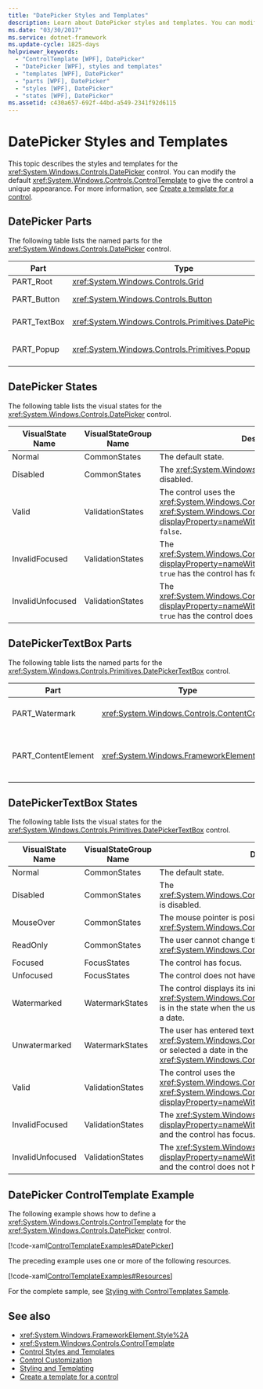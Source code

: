 ```yaml
---
title: "DatePicker Styles and Templates"
description: Learn about DatePicker styles and templates. You can modify the default ControlTemplate to give the control a unique appearance.
ms.date: "03/30/2017"
ms.service: dotnet-framework
ms.update-cycle: 1825-days
helpviewer_keywords:
  - "ControlTemplate [WPF], DatePicker"
  - "DatePicker [WPF], styles and templates"
  - "templates [WPF], DatePicker"
  - "parts [WPF], DatePicker"
  - "styles [WPF], DatePicker"
  - "states [WPF], DatePicker"
ms.assetid: c430a657-692f-44bd-a549-2341f92d6115
---
```

# DatePicker Styles and Templates

This topic describes the styles and templates for the <xref:System.Windows.Controls.DatePicker> control. You can modify the default <xref:System.Windows.Controls.ControlTemplate> to give the control a unique appearance. For more information, see [Create a template for a control](how-to-create-apply-template.md).

## DatePicker Parts

The following table lists the named parts for the <xref:System.Windows.Controls.DatePicker> control.

|Part|Type|Description|
|-|-|-|
|PART_Root|<xref:System.Windows.Controls.Grid>|The root of the control.|
|PART_Button|<xref:System.Windows.Controls.Button>|The button that opens and closes the <xref:System.Windows.Controls.Calendar>.|
|PART_TextBox|<xref:System.Windows.Controls.Primitives.DatePickerTextBox>|The text box that allows you to input a date.|
|PART_Popup|<xref:System.Windows.Controls.Primitives.Popup>|The popup for the <xref:System.Windows.Controls.DatePicker> control.|

## DatePicker States

The following table lists the visual states for the <xref:System.Windows.Controls.DatePicker> control.

|VisualState Name|VisualStateGroup Name|Description|
|-|-|-|
|Normal|CommonStates|The default state.|
|Disabled|CommonStates|The <xref:System.Windows.Controls.DatePicker> is disabled.|
|Valid|ValidationStates|The control uses the <xref:System.Windows.Controls.Validation> class and the <xref:System.Windows.Controls.Validation.HasError%2A?displayProperty=nameWithType> attached property is `false`.|
|InvalidFocused|ValidationStates|The <xref:System.Windows.Controls.Validation.HasError%2A?displayProperty=nameWithType> attached property is `true` has the control has focus.|
|InvalidUnfocused|ValidationStates|The <xref:System.Windows.Controls.Validation.HasError%2A?displayProperty=nameWithType> attached property is `true` has the control does not have focus.|

## DatePickerTextBox Parts

The following table lists the named parts for the <xref:System.Windows.Controls.Primitives.DatePickerTextBox> control.

|Part|Type|Description|
|-|-|-|
|PART_Watermark|<xref:System.Windows.Controls.ContentControl>|The element that contains the initial text in the <xref:System.Windows.Controls.DatePicker>.|
|PART_ContentElement|<xref:System.Windows.FrameworkElement>|A visual element that can contain a <xref:System.Windows.FrameworkElement>. The text of the <xref:System.Windows.Controls.TextBox> is displayed in this element.|

## DatePickerTextBox States

The following table lists the visual states for the <xref:System.Windows.Controls.Primitives.DatePickerTextBox> control.

|VisualState Name|VisualStateGroup Name|Description|
|-|-|-|
|Normal|CommonStates|The default state.|
|Disabled|CommonStates|The <xref:System.Windows.Controls.Primitives.DatePickerTextBox> is disabled.|
|MouseOver|CommonStates|The mouse pointer is positioned over the <xref:System.Windows.Controls.Primitives.DatePickerTextBox>.|
|ReadOnly|CommonStates|The user cannot change the text in the <xref:System.Windows.Controls.Primitives.DatePickerTextBox>.|
|Focused|FocusStates|The control has focus.|
|Unfocused|FocusStates|The control does not have focus.|
|Watermarked|WatermarkStates|The control displays its initial text.  The <xref:System.Windows.Controls.Primitives.DatePickerTextBox> is in the state when the user has not entered text or selected a date.|
|Unwatermarked|WatermarkStates|The user has entered text into the <xref:System.Windows.Controls.Primitives.DatePickerTextBox> or selected a date in the <xref:System.Windows.Controls.DatePicker>.|
|Valid|ValidationStates|The control uses the <xref:System.Windows.Controls.Validation> class and the <xref:System.Windows.Controls.Validation.HasError%2A?displayProperty=nameWithType> attached property is `false`.|
|InvalidFocused|ValidationStates|The <xref:System.Windows.Controls.Validation.HasError%2A?displayProperty=nameWithType> attached property is `true` and the control has focus.|
|InvalidUnfocused|ValidationStates|The <xref:System.Windows.Controls.Validation.HasError%2A?displayProperty=nameWithType> attached property is `true` and the control does not have focus.|

## DatePicker ControlTemplate Example

The following example shows how to define a <xref:System.Windows.Controls.ControlTemplate> for the <xref:System.Windows.Controls.DatePicker> control.

[!code-xaml[ControlTemplateExamples#DatePicker](~/samples/snippets/csharp/VS_Snippets_Wpf/ControlTemplateExamples/CS/resources/datepicker.xaml#datepicker)]

The preceding example uses one or more of the following resources.

[!code-xaml[ControlTemplateExamples#Resources](~/samples/snippets/csharp/VS_Snippets_Wpf/ControlTemplateExamples/CS/resources/shared.xaml#resources)]

For the complete sample, see [Styling with ControlTemplates Sample](https://github.com/Microsoft/WPF-Samples/tree/master/Styles%20&%20Templates/IntroToStylingAndTemplating).

## See also

- <xref:System.Windows.FrameworkElement.Style%2A>
- <xref:System.Windows.Controls.ControlTemplate>
- [Control Styles and Templates](control-styles-and-templates.md)
- [Control Customization](control-customization.md)
- [Styling and Templating](styles-templates-overview.md)
- [Create a template for a control](how-to-create-apply-template.md)
